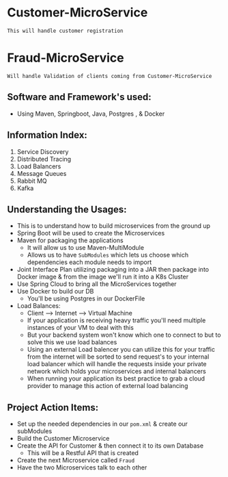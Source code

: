 # Customer-MicroService
    This will handle customer registration

# Fraud-MicroService
    Will handle Validation of clients coming from Customer-MicroService

## Software and Framework's used:
- Using Maven, Springboot, Java, Postgres , & Docker

## Information Index:
1. Service Discovery
2. Distributed Tracing
3. Load Balancers
4. Message Queues
5. Rabbit MQ
6. Kafka

## Understanding the Usages:
- This is to understand how to build microservices from the ground up
- Spring Boot will be used to create the Microservices
- Maven for packaging the applications
  - It will allow us to use Maven-MultiModule
  - Allows us to have `SubModules` which lets us choose which dependencies each module needs to import
- Joint Interface Plan utilizing packaging into a JAR then package into Docker image 
& from the image we'll run it into a K8s Cluster
- Use Spring Cloud to bring all the MicroServices together
- Use Docker to build our DB
  - You'll be using Postgres in our DockerFile
- Load Balances:
  - Client --> Internet --> Virtual Machine
  - If your application is receiving heavy traffic you'll need multiple instances of your
  VM to deal with this
  - But your backend system won't know which one to connect to but to solve this we use load balances
  - Using an external Load balencer you can utilize this for your traffic from the internet 
  will be sorted to send request's to your internal load balancer which will handle the requests 
  inside your private network which holds your microservices and internal balancers
  - When running your application its best practice to grab a cloud provider to manage 
  this action of external load balancing

## Project Action Items:

- Set up the needed dependencies in our `pom.xml` & create our subModules
- Build the Customer Microservice
- Create the API for Customer & then connect it to its own Database
  - This will be a Restful API that is created
- Create the next Microservice called `Fraud`
- Have the two Microservices talk to each other 